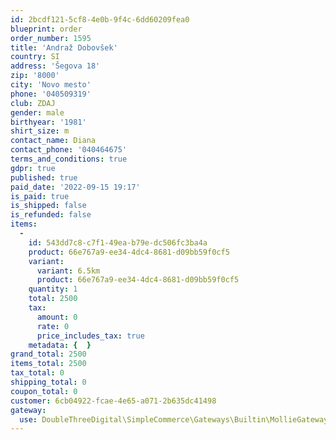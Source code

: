 ```yaml
---
id: 2bcdf121-5cf8-4e0b-9f4c-6dd60209fea0
blueprint: order
order_number: 1595
title: 'Andraž Dobovšek'
country: SI
address: 'Šegova 18'
zip: '8000'
city: 'Novo mesto'
phone: '040509319'
club: ZDAJ
gender: male
birthyear: '1981'
shirt_size: m
contact_name: Diana
contact_phone: '040464675'
terms_and_conditions: true
gdpr: true
published: true
paid_date: '2022-09-15 19:17'
is_paid: true
is_shipped: false
is_refunded: false
items:
  -
    id: 543dd7c8-c7f1-49ea-b79e-dc506fc3ba4a
    product: 66e767a9-ee34-4dc4-8681-d09bb59f0cf5
    variant:
      variant: 6.5km
      product: 66e767a9-ee34-4dc4-8681-d09bb59f0cf5
    quantity: 1
    total: 2500
    tax:
      amount: 0
      rate: 0
      price_includes_tax: true
    metadata: {  }
grand_total: 2500
items_total: 2500
tax_total: 0
shipping_total: 0
coupon_total: 0
customer: 6cb04922-fcae-4e65-a071-2b635dc41498
gateway:
  use: DoubleThreeDigital\SimpleCommerce\Gateways\Builtin\MollieGateway
---
```

